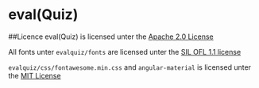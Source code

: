 # eval(Quiz)

##Licence
eval(Quiz) is licensed unter the [Apache 2.0 License](http://www.apache.org/licenses/)

All fonts unter ```evalquiz/fonts``` are licensed unter the [SIL OFL 1.1 license](http://scripts.sil.org/OFL)

```evalquiz/css/fontawesome.min.css``` and ```angular-material``` is licensed unter the [MIT License](http://opensource.org/licenses/mit-license.html)
